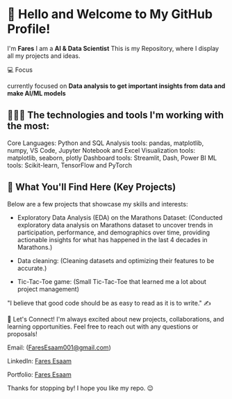 # 👋 Hello and Welcome to My GitHub Profile!
I'm **Fares**
I am a **AI & Data Scientist**
This is my Repository, where I display all my projects and ideas.

💻 Focus

currently focused on 
**Data analysis to get important insights from data and make AI/ML models**


## 🧑🏼‍💻 The technologies and tools I'm working with the most:

Core Languages: Python and SQL
Analysis tools: pandas, matplotlib, numpy, VS Code, Jupyter Notebook and Excel
Visualization tools: matplotlib, seaborn, plotly
Dashboard tools: Streamlit, Dash, Power BI
ML tools: Scikit-learn, TensorFlow and PyTorch


## 🎯 What You'll Find Here (Key Projects)
Below are a few projects that showcase my skills and interests:

- Exploratory Data Analysis (EDA) on the Marathons Dataset:
(Conducted exploratory data analysis on Marathons dataset to uncover trends in participation, performance, and demographics over time, providing actionable insights for what has happened in the last 4 decades in Marathons.)

- Data cleaning:
(Cleaning datasets and optimizing their features to be accurate.)


- Tic-Tac-Toe game: 
(Small Tic-Tac-Toe that learned me a lot about project management)

"I believe that good code should be as easy to read as it is to write." ✍️

🤝 Let's Connect!
I'm always excited about new projects, collaborations, and learning opportunities. Feel free to reach out with any questions or proposals!

Email: 
(FaresEsaam001@gmail.com)

LinkedIn: 
[Fares Esaam](www.linkedin.com/in/fares-esaam-0b3491222)

Portfolio: 
[Fares Esaam](https://www.canva.com/design/DAGyUXOtMjA/xQUc_VeThMWoajobp8_M6g/edit?utm_content=DAGyUXOtMjA&utm_campaign=designshare&utm_medium=link2&utm_source=sharebutton)

Thanks for stopping by! I hope you like my repo. 😉
